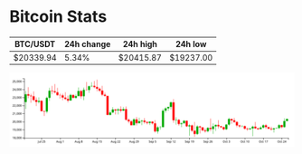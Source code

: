 # Bitcoin Stats

BTC/USDT|24h change|24h high|24h low|
|---|---|---|---|
|$20339.94|5.34%|$20415.87|$19237.00|

<img src="./chart.svg">
